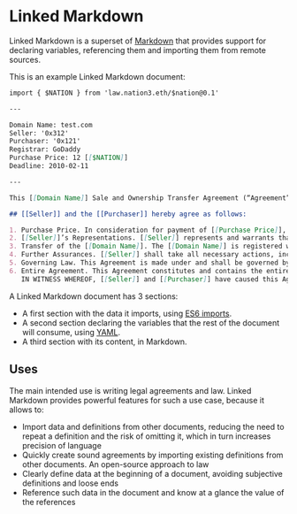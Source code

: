 # Linked Markdown

Linked Markdown is a superset of [Markdown](https://daringfireball.net/projects/markdown/syntax) that provides support for declaring variables, referencing them and importing them from remote sources.

This is an example Linked Markdown document:

```markdown
import { $NATION } from 'law.nation3.eth/$nation@0.1'

---

Domain Name: test.com
Seller: '0x312'
Purchaser: '0x121'
Registrar: GoDaddy
Purchase Price: 12 [[$NATION]]
Deadline: 2010-02-11

---

This [[Domain Name]] Sale and Ownership Transfer Agreement (“Agreement”) is entered into between [[Seller]] and [[Purchaser]]. This agreement sets forth all terms and conditions under which [[Seller]] agrees to sell and transfer to [[Purchaser]] all ownership rights in and to the domain name [[Domain Name]] including any and all trademark rights and attendant goodwill associated therewith.

## [[Seller]] and the [[Purchaser]] hereby agree as follows:

1. Purchase Price. In consideration for payment of [[Purchase Price]], the sufficiency of which is hereby acknowledged, paid by [[Purchaser]] to [[Seller]], [[Seller]] hereby assigns, sells, transfers and conveys to [[Purchaser]] all of [[Seller]]’s right, title, and interest in and to the [[Domain Name]]. Payment will be made in US dollars.
2. [[Seller]]’s Representations. [[Seller]] represents and warrants that it is the lawful and exclusive registrant of the [[Domain Name]] and no other party has any right to registration of the [[Domain Name]] or has otherwise made any claim to the [[Domain Name]]. [[Seller]] further represents and warrants that it has the exclusive authority to enter into this transaction and transfer the [[Domain Name]], free of the claims of any third parties.
3. Transfer of the [[Domain Name]]. The [[Domain Name]] is registered with [[Registrar]], an ICANN accredited registrar system. Upon confirmation of receipt of [[Purchase Price]], [[Seller]] shall provide [[Purchaser]] with a password or [[Seller]] shall push the [[Domain Name]] to [[Purchaser]]’s account at [[Registrar]] within 2 days of receiving payment. This enables [[Purchaser]] to modify the registration information as desired, transfer the [[Domain Name]] to a different [[Registrar]], and/or to change [[Purchaser]]’s password/username to take full control of the [[Domain Name]].
4. Further Assurances. [[Seller]] shall take all necessary actions, including providing all necessary documentation to [[Purchaser]] in order to transfer [[Domain Name]] to [[Purchaser]].
5. Governing Law. This Agreement is made under and shall be governed by and interpreted in accordance with the laws of Nation3, without regard to that state’s choice of law principles, which may direct the application of the laws of another jurisdiction.
6. Entire Agreement. This Agreement constitutes and contains the entire agreement between the parties with respect to the subject matter herein and supersedes any prior oral or written agreements. This Agreement cannot be changed, modified, amended, or supplemented, except in writing signed by all parties hereto.
   IN WITNESS WHEREOF, [[Seller]] and [[Purchaser]] have caused this Agreement to be executed by their duly authorized representatives.

```

A Linked Markdown document has 3 sections:

- A first section with the data it imports, using [ES6 imports](https://developer.mozilla.org/en-US/docs/Web/JavaScript/Reference/Statements/import).
- A second section declaring the variables that the rest of the document will consume, using [YAML](https://yaml.org).
- A third section with its content, in Markdown.

## Uses

The main intended use is writing legal agreements and law. Linked Markdown provides powerful features for such a use case, because it allows to:

- Import data and definitions from other documents, reducing the need to repeat a definition and the risk of omitting it, which in turn increases precision of language
- Quickly create sound agreements by importing existing definitions from other documents. An open-source approach to law
- Clearly define data at the beginning of a document, avoiding subjective definitions and loose ends
- Reference such data in the document and know at a glance the value of the references